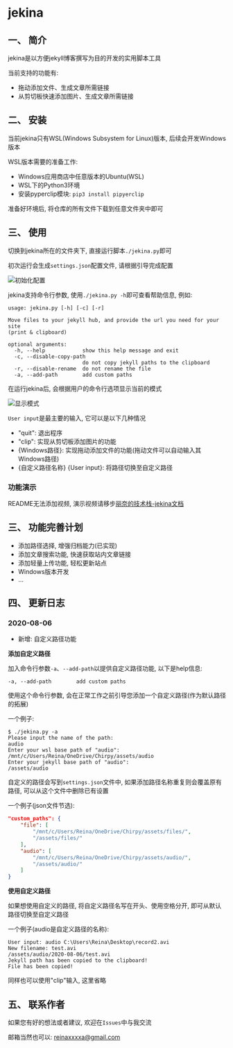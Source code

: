 # jekina
## 一、 简介

jekina是以方便jekyll博客撰写为目的开发的实用脚本工具

当前支持的功能有:

- 拖动添加文件、生成文章所需链接
- 从剪切板快速添加图片、生成文章所需链接

## 二、 安装

当前jekina只有WSL(Windows Subsystem for Linux)版本, 后续会开发Windows版本

WSL版本需要的准备工作:

- Windows应用商店中任意版本的Ubuntu(WSL)
- WSL下的Python3环境
- 安装pyperclip模块: `pip3 install pipyerclip`

准备好环境后, 将仓库的所有文件下载到任意文件夹中即可

## 三、 使用

切换到jekina所在的文件夹下, 直接运行脚本`./jekina.py`即可

初次运行会生成`settings.json`配置文件, 请根据引导完成配置

![初始化配置](http://reina.link/assets/images/2020-08-06/init.png)

jekina支持命令行参数, 使用`./jekina.py -h`即可查看帮助信息, 例如: 

```
usage: jekina.py [-h] [-c] [-r]

Move files to your jekyll hub, and provide the url you need for your site
(print & clipboard)

optional arguments:
  -h, --help            show this help message and exit
  -c, --disable-copy-path
                        do not copy jekyll paths to the clipboard
  -r, --disable-rename  do not rename the file
  -a, --add-path        add custom paths
```

在运行jekina后, 会根据用户的命令行选项显示当前的模式 

![显示模式](http://reina.link/assets/images/2020-08-06/0806-094946.png)

`User input`是最主要的输入, 它可以是以下几种情况

- "quit": 退出程序
- "clip": 实现从剪切板添加图片的功能
- {Windows路径}: 实现拖动添加文件的功能(拖动文件可以自动输入其Windows路径)
- {自定义路径名称} {User input}: 将路径切换至自定义路径 


### 功能演示

README无法添加视频, 演示视频请移步[丽奈的技术栈-jekina文档](http://reina.link/posts/jekina-readme/)

## 三、 功能完善计划

- 添加路径选择, 增强归档能力(已实现)
- 添加文章搜索功能, 快速获取站内文章链接
- 添加轻量上传功能, 轻松更新站点
- Windows版本开发
- ...

## 四、 更新日志

### 2020-08-06

- 新增: 自定义路径功能

**添加自定义路径**

加入命令行参数`-a`、`--add-path`以提供自定义路径功能, 以下是help信息:

```
-a, --add-path        add custom paths
```

使用这个命令行参数, 会在正常工作之前引导您添加一个自定义路径(作为默认路径的拓展)

一个例子:

```
$ ./jekina.py -a
Please input the name of the path:
audio
Enter your wsl base path of "audio":
/mnt/c/Users/Reina/OneDrive/Chirpy/assets/audio
Enter your jekyll base path of "audio":
/assets/audio
```

自定义的路径会写到`settings.json`文件中, 如果添加路径名称重复则会覆盖原有路径, 可以从这个文件中删除已有设置

一个例子(json文件节选):

```json
"custom_paths": {
	"file": [
	    "/mnt/c/Users/Reina/OneDrive/Chirpy/assets/files/",
	    "/assets/files/"
	],
	"audio": [
	    "/mnt/c/Users/Reina/OneDrive/Chirpy/assets/audio/",
	    "/assets/audio/"
	]
}
```

**使用自定义路径**

如果想使用自定义的路径, 将自定义路径名写在开头、使用空格分开, 即可从默认路径切换至自定义路径

一个例子(audio是自定义路径的名称):

```
User input: audio C:\Users\Reina\Desktop\record2.avi
New filename: test.avi
/assets/audio/2020-08-06/test.avi
Jekyll path has been copied to the clipboard!
File has been copied!
```

同样也可以使用"clip"输入, 这里省略

## 五、 联系作者

如果您有好的想法或者建议, 欢迎在`Issues`中与我交流

邮箱当然也可以: reinaxxxxa@gmail.com
